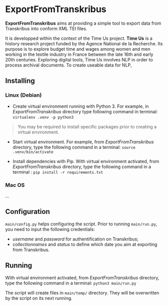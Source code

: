 # ExportFromTranskribus
**ExportFromTranskribus** aims at providing a simple tool to export data from Transkribus into conform XML TEI files. 

It is developped within the context of the Time Us project. **Time Us** is a history research project funded by the Agence National de la Recherche. Its purpose is to explore budget time and wages among women and men working in the textile industry in France between the late 16th and early 20th centuries. Exploring digital tools, Time Us involves NLP in order to process archival documents. To create useable data for NLP, 

## Installing
### Linux (Debian)
* Create virtual environment running with Python 3. For example, in *ExportFromTranskribus* directory type following command in terminal: `virtualenv .venv -p python3`

> You may be required to install specific packages prior to creating a virtual environment.

* Start virtual environment. For example, from *ExportFromTranskribus* directory, type the following command in a terminal: `source .venv/bin/activate`

* Install dependencies with Pip. With virtual environment activated, from *ExportFromTranskribus* directory, type the following command in a terminal : `pip install -r requirements.txt`

### Mac OS

...

## Configuration 
`main/config.py` helps configuring the script. Prior to running `main/run.py`, you need to input the following credentials:

- *username* and *password* for authentification on Transkribus;
- *collectionnames* and *status* to define which date you aim at exporting from Transkribus.
 
## Running
With virtual environment activated, from *ExportFromTranskribus* directory, type the following command in a terminal: `python3 main/run.py`

The script will create files in `main/temp/` directory. They will be overwritten by the script on its next running. 